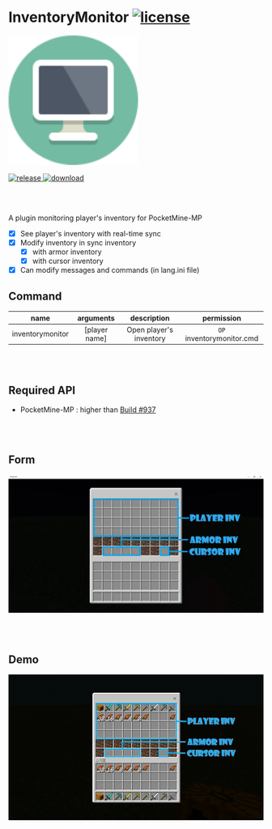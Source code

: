 # InventoryMonitor [![license](https://img.shields.io/github/license/PresentKim/InventoryMonitor-PMMP.svg?label=License)](LICENSE)
<img src="./assets/icon/index.svg" height="256" width="256">  

[![release](https://img.shields.io/github/release/PresentKim/InventoryMonitor-PMMP.svg?label=Release) ![download](https://img.shields.io/github/downloads/PresentKim/InventoryMonitor-PMMP/total.svg?label=Download)](https://github.com/PresentKim/InventoryMonitor-PMMP/releases/latest)
  
<br/><br/>
  
A plugin monitoring player's inventory for PocketMine-MP  
- [x] See player's inventory with real-time sync
- [x] Modify inventory in sync inventory
	- [x] with armor inventory
	- [x] with cursor inventory
- [x] Can modify messages and commands (in lang.ini file)
  
## Command
| name             | arguments       | description             | permission                |
| :--------------: | :-------------: | :---------------------: | :-----------------------: |
| inventorymonitor | \[player name\] | Open player's inventory | `OP` inventorymonitor.cmd |
  
<br/><br/>
  
## Required API
- PocketMine-MP : higher than [Build #937](https://jenkins.pmmp.io/job/PocketMine-MP/937)
  
<br/><br/>
  
## Form
![form](assets/screenshot/form.jpg?raw=true)
  
<br/><br/>
  
## Demo
![demo](assets/screenshot/demo.gif?raw=true)
